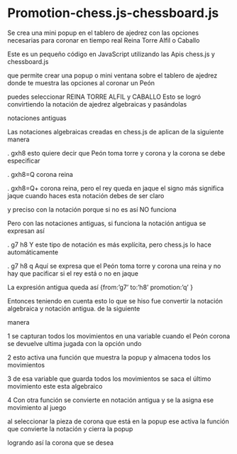 # Promotion-chess.js-chessboard.js
Se crea una mini popup en el tablero de ajedrez con las opciones necesarias para coronar en tiempo real Reina Torre Alfil o Caballo


Este es un pequeño código en JavaScript utilizando las Apis chess.js y chessboard.js

que permite crear una popup o mini ventana sobre el tablero de ajedrez donde te muestra las opciones al coronar un Peón

puedes seleccionar REINA TORRE ALFIL y CABALLO Esto se logró convirtiendo la notación de ajedrez algebraicas y pasándolas

notaciones antiguas 

Las notaciones algebraicas creadas en chess.js de aplican de la siguiente manera

. gxh8 esto quiere decir que Peón toma torre y corona y la corona se debe especificar
 
. gxh8=Q corona reina

. gxh8=Q+ corona reina, pero el rey queda en jaque el signo más significa jaque cuando haces esta notación debes de ser claro

y preciso con la notación porque si no es así NO funciona

Pero con las notaciones antiguas, si funciona la notación antigua se expresan así 

. g7 h8 Y este tipo de notación es más explícita, pero chess.js lo hace automáticamente

. g7 h8 q Aquí se expresa que el Peón toma torre y corona una reina y no hay que pacificar si el rey está o no en jaque

 La expresión antigua queda así {from:’g7’ to:’h8’ promotion:’q’ }
 
 Entonces teniendo en cuenta esto lo que se hiso fue convertir la notación algebraica y notación antigua. de la siguiente
 
 manera
 
 1 se capturan todos los movimientos en una variable cuando el Peón corona se devuelve ultima jugada con la opción undo 
 
 2 esto activa una función que muestra la popup y almacena todos los movimientos
 
 3 de esa variable que guarda todos los movimientos se saca el último movimiento este esta algebraico 
 
 4 Con otra función se convierte en notación antigua y se la asigna ese movimiento al juego
 
 al seleccionar la pieza de corona que está en la popup ese activa la función que convierte la notación y cierra la popup
 
 logrando así la corona que se desea
 

